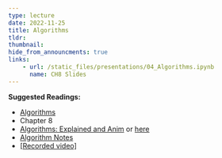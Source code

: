 ```yaml
---
type: lecture
date: 2022-11-25
title: Algorithms
tldr: 
thumbnail: 
hide_from_announcments: true
links: 
    - url: /static_files/presentations/04_Algorithms.ipynb
      name: CH8 Slides 
---
```

**Suggested Readings:**
- [Algorithms](https://github.com/phonchi/nsysu-math105A/blob/master/static_files/presentations/04_Algorithms.ipynb)
- Chapter 8
- [Algorithms: Explained and Anim](https://play.google.com/store/apps/details?id=wiki.algorithm.algorithms&hl=zh_TW&gl=US) or [here](https://apps.apple.com/tw/app/algorithms-explained-animated/id1047532631)
- [Algorithm Notes](https://web.ntnu.edu.tw/~algo/)
- [[Recorded video]](https://youtube.com/playlist?list=PLHNZtBNWQ-85mS-WOPz-RKkmFb_E28s4t)

